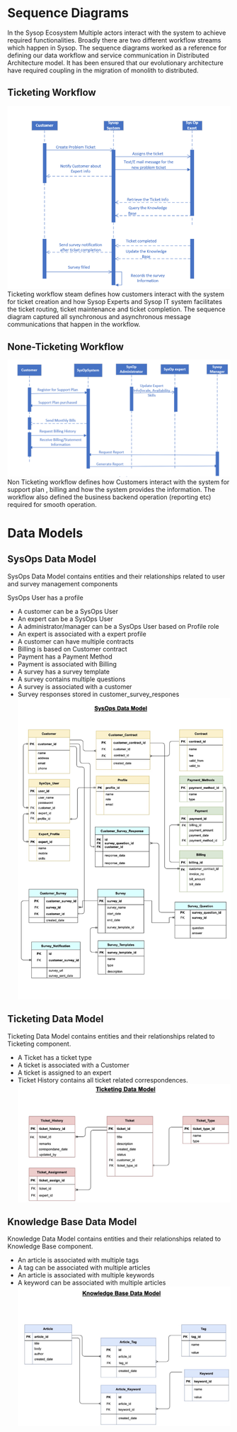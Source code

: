 # Sequence Diagrams
In the Sysop Ecosystem Multiple actors interact with the system to achieve required functionalities. Broadly there are two different workflow streams which happen in Sysop.  The sequence diagrams worked as a reference for defining our  data workflow and service communication in Distributed Architecture model. It has been ensured that our evolutionary architecture have required coupling in the migration of monolith to distributed.

## Ticketing Workflow
![](../imgs/TicketingWorkflow.jpg)
<br/>
Ticketing  workflow steam defines how customers interact with the system for ticket creation and how Sysop Experts and Sysop IT system facilitates the ticket routing, ticket maintenance  and ticket completion. The sequence diagram captured all synchronous and asynchronous message communications that happen in the workflow.


## None-Ticketing Workflow
![](../imgs/NonTicketingWorkflow.jpg)
Non Ticketing workflow defines how Customers interact with the system for support plan , billing  and how the system provides the information. The workflow also defined the business backend operation (reporting etc) required for smooth operation. 

# Data Models

## SysOps Data Model

SysOps Data Model contains entities and their relationships related to user and survey management components

SysOps User has a profile
- A customer can be a SysOps User
- An expert can be a SysOps User
- A administrator/manager can be a SysOps User based on Profile role
- An expert is associated with a expert profile
- A customer can have multiple contracts
- Billing is based on Customer contract
- Payment has a Payment Method
- Payment is associated with Billing
- A survey has a survey template
- A survey contains multiple questions
- A survey is  associated with a customer
- Survey responses stored in customer_survey_respones
![](../imgs/SysOps-DM.jpg)

## Ticketing Data Model

Ticketing Data Model contains entities and their relationships related to Ticketing component.

- A Ticket has a ticket type
- A ticket is associated with a Customer
- A ticket is assigned to an expert
- Ticket History contains all ticket related correspondences.
![](../imgs/Ticketing-DM.jpg)

## Knowledge Base Data Model
Knowledge Data Model contains entities and their relationships related to Knowledge Base component.

- An article is associated with multiple tags
- A tag can  be associated with multiple articles
- An article is associated with multiple keywords
- A keyword can  be associated with multiple articles
![](../imgs/KnowledgeBase-DM.jpg)
